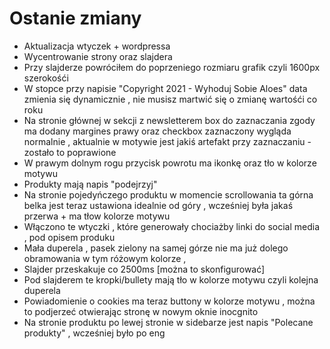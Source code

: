 Ostanie zmiany
=================

- Aktualizacja wtyczek + wordpressa
- Wycentrowanie strony oraz slajdera
- Przy slajderze powróciłem do poprzeniego rozmiaru grafik czyli 1600px szerokośći
- W stopce przy napisie "Copyright 2021 - Wyhoduj Sobie Aloes" data zmienia się dynamicznie , nie musisz martwić się o zmianę
wartośći co roku 
- Na stronie głównej w sekcji z newsletterem box do zaznaczania zgody ma dodany margines prawy oraz checkbox zaznaczony wygląda normalnie , aktualnie w motywie jest jakiś artefakt przy zaznaczaniu - zostało to poprawione
- W prawym dolnym rogu przycisk powrotu ma ikonkę oraz tło w kolorze motywu
- Produkty mają napis "podejrzyj"
- Na stronie pojedyńczego produktu w momencie scrollowania ta górna belka jest teraz ustawiona idealnie od góry , wcześniej była jakaś przerwa  + ma tłow kolorze motywu
- Włączono te wtyczki , które generowały chociażby linki do social media , pod opisem produku 
- Mała duperela , pasek zielony na samej górze nie ma już dolego obramowania w tym różowym kolorze , 
- Slajder przeskakuje co 2500ms [można to skonfigurować]
- Pod slajderem te kropki/bullety mają tło w kolorze motywu czyli kolejna duperela
- Powiadomienie o cookies ma teraz buttony w kolorze motywu , można to podjerzeć otwierając stronę w nowym oknie inocgnito
- Na stronie produktu po lewej stronie w sidebarze jest napis "Polecane produkty" , wcześniej było po eng